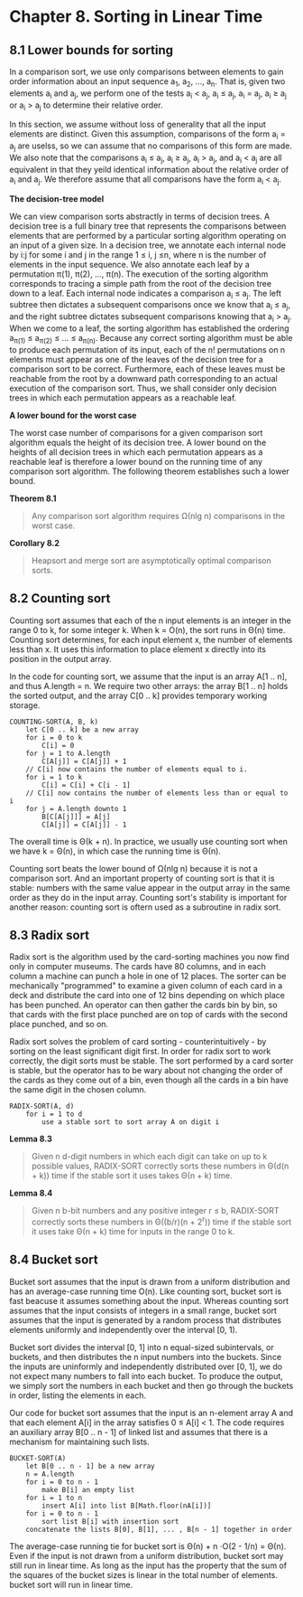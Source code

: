 # Chapter 8. Sorting in Linear Time

## 8.1 Lower bounds for sorting

In a comparison sort, we use only comparisons between elements to gain order information about an input sequence a<sub>1</sub>, a<sub>2</sub>, ..., a<sub>n</sub>. That is, given two elements a<sub>i</sub> and a<sub>j</sub>, we perform one of the tests a<sub>i</sub> < a<sub>j</sub>, a<sub>i</sub> &le; a<sub>j</sub>, a<sub>i</sub> = a<sub>j</sub>, a<sub>i</sub> &ge; a<sub>j</sub> or a<sub>i</sub> > a<sub>j</sub> to determine their relative order. 

In this section, we assume without loss of generality that all the input elements are distinct. Given this assumption, comparisons of the form a<sub>i</sub> = a<sub>j</sub> are uselss, so we can assume that no comparisons of this form are made. We also note that the comparisons a<sub>i</sub> &le; a<sub>j</sub>, a<sub>i</sub> &ge; a<sub>j</sub>, a<sub>i</sub> > a<sub>j</sub>, and a<sub>i</sub> < a<sub>j</sub> are all equivalent in that they yeild identical information about the relative order of a<sub>i</sub> and a<sub>j</sub>. We therefore assume that all comparisons have the form a<sub>i</sub> < a<sub>j</sub>.

**The decision-tree model**

We can view comparison sorts abstractly in terms of decision trees. A decision tree is a full binary tree that represents the comparisons between elements that are performed by a particular sorting algorithm operating on an input of a given size. In a decision tree, we annotate each internal node by i:j for some i and j in the range 1 &le; i, j &le;n, where n is the number of elements in the input sequence. We also annotate each leaf by a permutation &pi;(1), &pi;(2), ..., &pi;(n). The execution of the sorting algorithm corresponds to tracing a simple path from the root of the decision tree down to a leaf. Each internal node indicates a comparison a<sub>i</sub> &le; a<sub>j</sub>. The left subtree then dictates a subsequent comparisons once we know that a<sub>i</sub> &le; a<sub>j</sub>, and the right subtree dictates subsequent comparisons knowing that a<sub>i</sub> > a<sub>j</sub>. When we come to a leaf, the sorting algorithm has established the ordering a<sub>&pi;(1)</sub> &le; a<sub>&pi;(2)</sub> &le; ... &le; a<sub>&pi;(n)</sub>. Because any correct sorting algorithm must be able to produce each permutation of its input, each of the n! permutations on n elements must appear as one of the leaves of the decision tree for a comparison sort to be correct. Furthermore, each of these leaves must be reachable from the root by a downward path corresponding to an actual execution of the comparison sort. Thus, we shall consider only decision trees in which each permutation appears as a reachable leaf.

**A lower bound for the worst case**

The worst case number of comparisons for a given comparison sort algorithm equals the height of its decision tree. A lower bound on the heights of all decision trees in which each permutation appears as a reachable leaf is therefore a lower bound on the running time of any comparison sort algorithm. The following theorem establishes such a lower bound.

**Theorem 8.1** 

> Any comparison sort algorithm requires &Omega;(nlg n) comparisons in the worst case.

**Corollary 8.2**

> Heapsort and merge sort are asymptotically optimal comparison sorts.


## 8.2 Counting sort

Counting sort assumes that each of the n input elements is an integer in the range 0 to k, for some integer k. When k = O(n), the sort runs in &Theta;(n) time. Counting sort determines, for each input element x, the number of elements less than x. It uses this information to place element x directly into its position in the output array.  

In the code for counting sort, we assume that the input is an array A[1 .. n], and thus A.length = n. We require two other arrays: the array B[1 .. n] holds the sorted output, and the array C[0 .. k] provides temporary working storage.

```
COUNTING-SORT(A, B, k)
	let C[0 .. k] be a new array
	for i = 0 to k
		C[i] = 0
	for j = 1 to A.length
		C[A[j]] = C[A[j]] + 1 
	// C[i] now contains the number of elements equal to i.
	for i = 1 to k
		C[i] = C[i] + C[i - 1]
	// C[i] now contains the number of elements less than or equal to i
	for j = A.length downto 1
		B[C[A[j]]] = A[j]
		C[A[j]] = C[A[j]] - 1
```

The overall time is &Theta;(k + n). In practice, we usually use counting sort when we have k = &Theta;(n), in which case the running time is &Theta;(n).

Counting sort beats the lower bound of &Omega;(nlg n) because it is not a comparison sort. And an important property of counting sort is that it is stable: numbers with the same value appear in the output array in the same order as they do in the input array. Counting sort's stability is important for another reason: counting sort is oftern used as a subroutine in radix sort.

## 8.3 Radix sort

Radix sort is the algorithm used by the card-sorting machines you now find only in computer museums. The cards have 80 columns, and in each column a machine can punch a hole in one of 12 places. The sorter can be mechanically "programmed" to examine a given column of each card in a deck and distribute the card into one of 12 bins depending on which place has been punched. An operator can then gather the cards bin by bin, so that cards with the first place punched are on top of cards with the second place punched, and so on.

Radix sort solves the problem of card sorting - counterintuitively - by sorting on the least significant digit first. In order for radix sort to work correctly, the digit sorts must be stable. The sort performed by a card sorter is stable, but the operator has to be wary about not changing the order of the cards as they come out of a bin, even though all the cards in a bin have the same digit in the chosen column.

```
RADIX-SORT(A, d)
	for i = 1 to d
		use a stable sort to sort array A on digit i
```

**Lemma 8.3**

> Given n d-digit numbers in which each digit can take on up to k possible values, RADIX-SORT correctly sorts these numbers in &Theta;(d(n + k)) time if the stable sort it uses takes &Theta;(n + k) time.

**Lemma 8.4**

> Given n b-bit numbers and any positive integer r &le; b, RADIX-SORT correctly sorts these numbers in &Theta;((b/r)(n + 2<sup>r</sup>)) time if the stable sort it uses take &Theta;(n + k) time for inputs in the range 0 to k.

## 8.4 Bucket sort

Bucket sort assumes that the input is drawn from a uniform distribution and has an average-case running time O(n). Like counting sort, bucket sort is fast beacuse it assumes something about the input. Whereas counting sort assumes that the input consists of integers in a small range, bucket sort assumes that the input is generated by a random process that distributes elements uniformly and independently over the interval [0, 1). 

Bucket sort divides the interval [0, 1] into n equal-sized subintervals, or buckets, and then distributes the n input numbers into the buckets. Since the inputs are uninformly and independently distributed over [0, 1], we do not expect many numbers to fall into each bucket. To produce the output, we simply sort the numbers in each bucket and then go through the buckets in order, listing the elements in each.

Our code for bucket sort assumes that the input is an n-element array A and that each element A[i] in the array satisfies 0 &le; A[i] < 1. The code requires an auxiliary array B[0 .. n - 1] of linked list and assumes that there is a mechanism for maintaining such lists.

```
BUCKET-SORT(A)
	let B[0 .. n - 1] be a new array
	n = A.length
	for i = 0 to n - 1
		make B[i] an empty list
	for i = 1 to n
		insert A[i] into list B[Math.floor(nA[i])]
	for i = 0 to n - 1
		sort list B[i] with insertion sort
	concatenate the lists B[0], B[1], ... , B[n - 1] together in order
```

The average-case running tie for bucket sort is &Theta;(n) + n &sdot;O(2 - 1/n) = &Theta;(n). Even if the input is not drawn from a uniform distribution, bucket sort may still run in linear time. As long as the input has the property that the sum of the squares of the bucket sizes is linear in the total number of elements. bucket sort will run in linear time.